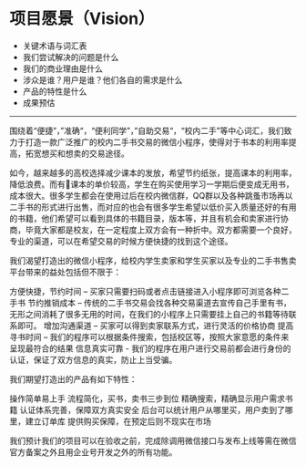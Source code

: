 # 项目愿景（Vision）
*   关键术语与词汇表
*   我们尝试解决的问题是什么
*   我们的商业理由是什么
*   涉众是谁？用户是谁？他们各自的需求是什么
*   产品的特性是什么
*   成果预估

* * *

围绕着“便捷”，”准确“，“便利同学”，”自助交易“，“校内二手”等中心词汇，我们致力于打造一款广泛推广的校内二手书交易的微信小程序，使得对于书本的利用率提高，拓宽想买和想卖的交易途径。

如今，越来越多的高校选择减少课本的发放，希望节约纸张，提高课本的利用率，降低浪费。而有👟课本的单价较高，学生在购买使用学习一学期后便变成无用书，成本很大。很多学生都会在使用过后在校内微信群，QQ群以及各种跳蚤市场再以二手书的形式进行出售，而对应的也会有很多学生希望以低价买入质量还好的有用的书籍，他们希望可以看到具体的书籍目录，版本等，并且有机会和卖家进行协商，毕竟大家都是校友，在一定程度上双方会有一种折中。双方都需要一个良好，专业的渠道，可以在希望交易的时候方便快捷的找到这个途径。

我们渴望打造出的微信小程序，给校内学生卖家和学生买家以及专业的二手书售卖平台带来的益处包括但不限于：

方便快捷，节约时间 – 买家只需要扫码或者点击链接进入小程序即可浏览各种二手书
节约推销成本 – 传统的二手书交易会找各种交易渠道去宣传自己手里有书，无形之间消耗了很多无用的时间，在我们的小程序上只需要挂上自己的书籍等待联系即可。
增加沟通渠道 – 买家可以得到卖家联系方式，进行灵活的价格协商
提高寻书时间 – 我们的程序可以根据条件搜索，包括校区等，按照大家意愿的条件来呈现最符合的结果
信息真实可靠 - 我们的程序在用户进行交易前都会进行身份的认证，保证了双方信息的真实，防止上当受骗。

我们期望打造出的产品有如下特性：

操作简单易上手
流程简化，买书，卖书三步到位
精确搜索，精确显示用户需求书籍
认证体系完善，保障双方真实安全
后台可以统计用户从哪里买，用户卖到了哪里，建立订单库
提供购买保障，在预定后则不现实在市场

我们预计我们的项目可以在验收之前，完成除调用微信接口与发布上线等需在微信官方备案之外且用企业号开发之外的所有功能。

